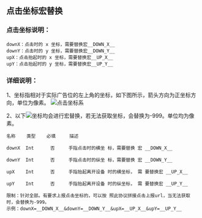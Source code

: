 ## 点击坐标宏替换

### 点击坐标说明： 

    downX：点击时的 x 坐标，需要替换宏__DOWN_X__ 
    downY：点击时的 y 坐标，需要替换宏__DOWN_Y__ 
    upX：点击抬起时的 x 坐标，需要替换宏__UP_X__ 
    upY：点击抬起时的 y 坐标，需要替换宏__UP_Y__
    
### 详细说明： 

1、坐标指相对于实际广告位的左上角的坐标，如下图所示，箭头方向为正坐标方向，单位为像素。
    ![点击坐标系](/image/click1.png)
    
2、以下![坐标均会进行宏替换](/image/click2.png)，若无法获取坐标，会替换为-999。单位均为像素。 

    名称    类型    必填     描述                                  
                      
    downX  Int      否     手指点击时的横坐 标，需要替换 宏 __DOWN_X__     
                                                                 
    downY  Int      否     手指点击时的纵坐 标，需要替换 宏 __DOWN_Y__    

    upX    Int      否     手指抬起离开设备 时的横坐标， 需 要替换宏 __UP_X__ 

    upY    Int      否     手指抬起离开设备 时的纵坐标， 需 要替换宏 __UP_Y__ 
    
    限制：针对全部。有要求上报点击坐标的，可以按 照此协议拼接点击上报url，当无法获取时，会替换为-999。
    示例：downX=__DOWN_X__&downY=__DOWN_Y__&upX=__UP_X__&upY=__UP_Y__ 
